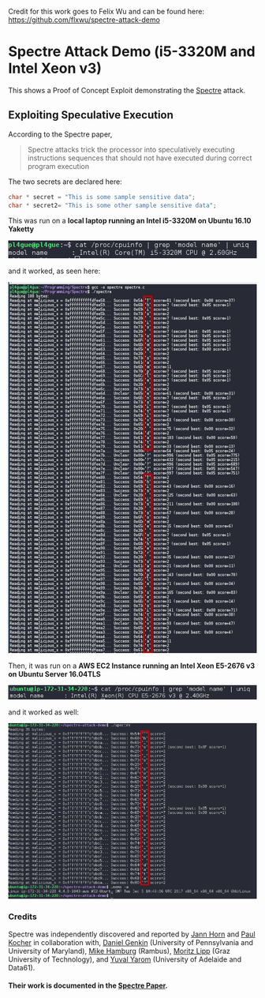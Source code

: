 Credit for this work goes to Felix Wu and can be found here: https://github.com/flxwu/spectre-attack-demo

# Spectre Attack Demo (i5-3320M and Intel Xeon v3)
This shows a Proof of Concept Exploit demonstrating the [Spectre](https://spectreattack.com/) attack. 

## Exploiting Speculative Execution
According to the Spectre paper,
> Spectre attacks trick
the processor into speculatively executing instructions
sequences that should not have executed during correct
program execution

The two secrets are declared here:
```c
char * secret = "This is some sample sensitive data";
char * secret2= "This is some other sample sensitive data";
```

This was run on a **local laptop running an Intel i5-3320M on Ubuntu 16.10 Yaketty**

![local_cpu.png](local_cpu.png)

and it worked, as seen here:

![Spectre_i5_ubuntuYakkety.jpeg](Spectre_i5_ubuntuYakkety.jpeg)

Then, it was run on a **AWS EC2 Instance running an Intel Xeon E5-2676 v3 on Ubuntu Server 16.04TLS**

![server_cpu.png](server_cpu.png)

and it worked as well:

![Spectre_Xeonv3_ubuntuXenial.jpeg](Spectre_Xeonv3_ubuntuXenial.jpeg)

### Credits
Spectre was independently discovered and reported by [Jann Horn](https://twitter.com/tehjh) and [Paul Kocher](https://paulkocher.com/) in collaboration with, [Daniel Genkin](https://www.cis.upenn.edu/~danielg3/) (University of Pennsylvania and University of Maryland), [Mike Hamburg](https://www.shiftleft.org/) (Rambus), [Moritz Lipp](https://mlq.me/) (Graz University of Technology), and [Yuval Yarom](https://cs.adelaide.edu.au/~yval) (University of Adelaide and Data61).

#### Their work is documented in the [Spectre Paper](https://spectreattack.com/spectre.pdf).
